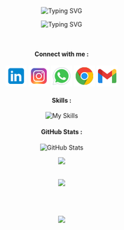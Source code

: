 <!-- 1. typing -->
<div align="center">

<p>  
    
![Typing SVG](https://readme-typing-svg.herokuapp.com?font=Consolas&pause=1000&color=4A90E2&center=true&width=400&lines=Hi,+I'm+Suraj+Khot;I'm+Interested+In+Tech;)

</p>

![Typing SVG](https://readme-typing-svg.herokuapp.com?font=Consolas&pause=1000&color=4A90E2&center=true&width=400&lines=FullStack+Developer;MERN+%7c+Java+%7c+Spring-Boot+%7c+My-Sql;)

</p>

<br>


<!-- 2. social  -->

<h4>Connect with me :</h4>

[![LinkedIn](https://github.com/suraj-khot-19/img/blob/main/icons8-linkedin-48.png)](https://www.linkedin.com/in/khot-suraj)
[![Instagram](https://github.com/suraj-khot-19/img/blob/main/icons8-instagram-logo-48.png)](https://www.instagram.com/the.khot/) 
[![WhatsApp](https://github.com/suraj-khot-19/img/blob/main/icons8-whatsapp-48.png)](https://wa.me/+919359658536) 
[![Website](https://github.com/suraj-khot-19/img/blob/main/icons8-chrome-48.png)](https://suraj-khot-19.github.io/suraj/) 
[![Gmail](https://github.com/suraj-khot-19/img/blob/main/icons8-gmail-48.png)](mailto:khotsuraj019@gmail.com) 
<br/>

<!-- 3. skills  -->

<h4>Skills :</h4>
<!--
![My Skills](https://skillicons.dev/icons?i=java,spring,python,mysql,html,css,javascript,react,hibernate,mongodb,express,nodejs,bootstrap,tailwind,github,git,postman,bash&perline=4)
-->

![My Skills](https://skillicons.dev/icons?i=nodejs,javascript,react,mongodb,express,java,spring,python,mysql,ai&perline=5)
<br/>


<!-- 4. simple stats -->

<h4>GitHub Stats :</h4>
<img src="https://github-readme-stats.vercel.app/api?username=suraj-khot-19&show_icons=true&theme=dark" alt="GitHub Stats" />

<br>
 
<!-- 5. current/max stats -->

![](https://github-readme-streak-stats.herokuapp.com/?user=suraj-khot-19&theme=dark&hide_border=true)

<br>


<!-- 6. Languges used -->

<img src="https://github-readme-stats.vercel.app/api/top-langs/?username=suraj-khot-19&theme=dark&hide_border=true&include_all_commits=false&count_private=false&layout=compact&exclude_repo=WhatsApp-Clone,flutter_intern,Amazon_Clone,Dart_Code,All_Widgets_Flutter,Food-Delivery-App,Library_App,Notes,Rest_Api_2,Rest_Api_1" />

<br>


<!-- 7. Total visit Count -->
<br><br><br>
![](https://komarev.com/ghpvc/?username=suraj-khot-19&style=for-the-badge)

<br>
</div>
